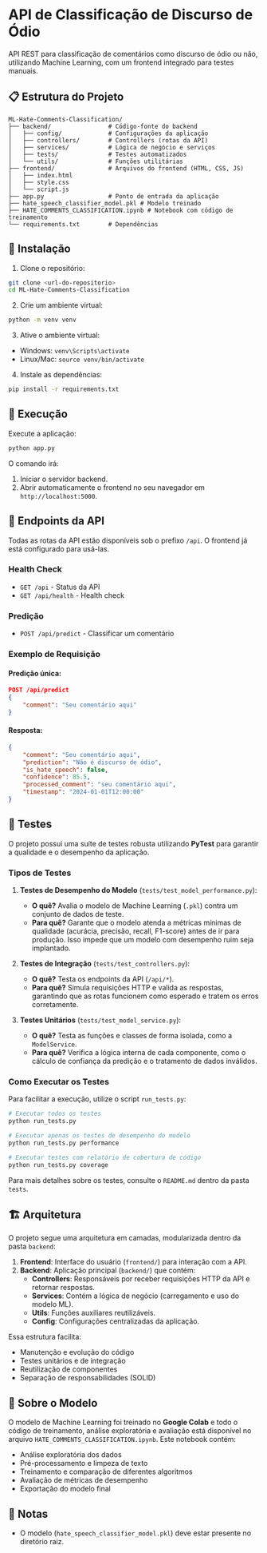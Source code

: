# API de Classificação de Discurso de Ódio

API REST para classificação de comentários como discurso de ódio ou não, utilizando Machine Learning, com um frontend integrado para testes manuais.

## 📋 Estrutura do Projeto

```
ML-Hate-Comments-Classification/
├── backend/                # Código-fonte do backend
│   ├── config/             # Configurações da aplicação
│   ├── controllers/        # Controllers (rotas da API)
│   ├── services/           # Lógica de negócio e serviços
│   ├── tests/              # Testes automatizados
│   └── utils/              # Funções utilitárias
├── frontend/               # Arquivos do frontend (HTML, CSS, JS)
│   ├── index.html
│   ├── style.css
│   └── script.js
├── app.py                  # Ponto de entrada da aplicação
├── hate_speech_classifier_model.pkl # Modelo treinado
├── HATE_COMMENTS_CLASSIFICATION.ipynb # Notebook com código de treinamento
└── requirements.txt        # Dependências
```

## 🚀 Instalação

1. Clone o repositório:
```bash
git clone <url-do-repositorio>
cd ML-Hate-Comments-Classification
```

2. Crie um ambiente virtual:
```bash
python -m venv venv
```

3. Ative o ambiente virtual:
- Windows: `venv\Scripts\activate`
- Linux/Mac: `source venv/bin/activate`

4. Instale as dependências:
```bash
pip install -r requirements.txt
```

## 🔧 Execução

Execute a aplicação:
```bash
python app.py
```

O comando irá:
1.  Iniciar o servidor backend.
2.  Abrir automaticamente o frontend no seu navegador em `http://localhost:5000`.

## 📌 Endpoints da API

Todas as rotas da API estão disponíveis sob o prefixo `/api`. O frontend já está configurado para usá-las.

### Health Check
- `GET /api` - Status da API
- `GET /api/health` - Health check

### Predição
- `POST /api/predict` - Classificar um comentário

### Exemplo de Requisição

#### Predição única:
```json
POST /api/predict
{
    "comment": "Seu comentário aqui"
}
```

#### Resposta:
```json
{
    "comment": "Seu comentário aqui",
    "prediction": "Não é discurso de ódio",
    "is_hate_speech": false,
    "confidence": 85.5,
    "processed_comment": "seu comentário aqui",
    "timestamp": "2024-01-01T12:00:00"
}
```

## 🧪 Testes

O projeto possui uma suíte de testes robusta utilizando **PyTest** para garantir a qualidade e o desempenho da aplicação.

### Tipos de Testes

1.  **Testes de Desempenho do Modelo** (`tests/test_model_performance.py`):
    -   **O quê?** Avalia o modelo de Machine Learning (`.pkl`) contra um conjunto de dados de teste.
    -   **Para quê?** Garante que o modelo atenda a métricas mínimas de qualidade (acurácia, precisão, recall, F1-score) antes de ir para produção. Isso impede que um modelo com desempenho ruim seja implantado.

2.  **Testes de Integração** (`tests/test_controllers.py`):
    -   **O quê?** Testa os endpoints da API (`/api/*`).
    -   **Para quê?** Simula requisições HTTP e valida as respostas, garantindo que as rotas funcionem como esperado e tratem os erros corretamente.

3.  **Testes Unitários** (`tests/test_model_service.py`):
    -   **O quê?** Testa as funções e classes de forma isolada, como a `ModelService`.
    -   **Para quê?** Verifica a lógica interna de cada componente, como o cálculo de confiança da predição e o tratamento de dados inválidos.

### Como Executar os Testes

Para facilitar a execução, utilize o script `run_tests.py`:

```bash
# Executar todos os testes
python run_tests.py

# Executar apenas os testes de desempenho do modelo
python run_tests.py performance

# Executar testes com relatório de cobertura de código
python run_tests.py coverage
```
Para mais detalhes sobre os testes, consulte o `README.md` dentro da pasta `tests`.

## 🏗️ Arquitetura

O projeto segue uma arquitetura em camadas, modularizada dentro da pasta `backend`:

1.  **Frontend**: Interface do usuário (`frontend/`) para interação com a API.
2.  **Backend**: Aplicação principal (`backend/`) que contém:
    -   **Controllers**: Responsáveis por receber requisições HTTP da API e retornar respostas.
    -   **Services**: Contém a lógica de negócio (carregamento e uso do modelo ML).
    -   **Utils**: Funções auxiliares reutilizáveis.
    -   **Config**: Configurações centralizadas da aplicação.

Essa estrutura facilita:
- Manutenção e evolução do código
- Testes unitários e de integração
- Reutilização de componentes
- Separação de responsabilidades (SOLID)

## 🤖 Sobre o Modelo

O modelo de Machine Learning foi treinado no **Google Colab** e todo o código de treinamento, análise exploratória e avaliação está disponível no arquivo `HATE_COMMENTS_CLASSIFICATION.ipynb`. Este notebook contém:

- Análise exploratória dos dados
- Pré-processamento e limpeza de texto
- Treinamento e comparação de diferentes algoritmos
- Avaliação de métricas de desempenho
- Exportação do modelo final

## 📝 Notas

- O modelo (`hate_speech_classifier_model.pkl`) deve estar presente no diretório raiz.